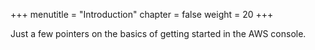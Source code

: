 +++
menutitle = "Introduction"
chapter = false
weight = 20
+++

Just a few pointers on the basics of getting started in the AWS console.
